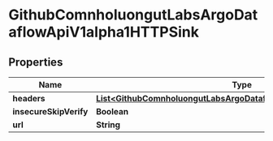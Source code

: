 

# GithubComnholuongutLabsArgoDataflowApiV1alpha1HTTPSink


## Properties

Name | Type | Description | Notes
------------ | ------------- | ------------- | -------------
**headers** | [**List&lt;GithubComnholuongutLabsArgoDataflowApiV1alpha1HTTPHeader&gt;**](GithubComnholuongutLabsArgoDataflowApiV1alpha1HTTPHeader.md) |  |  [optional]
**insecureSkipVerify** | **Boolean** |  |  [optional]
**url** | **String** |  |  [optional]



